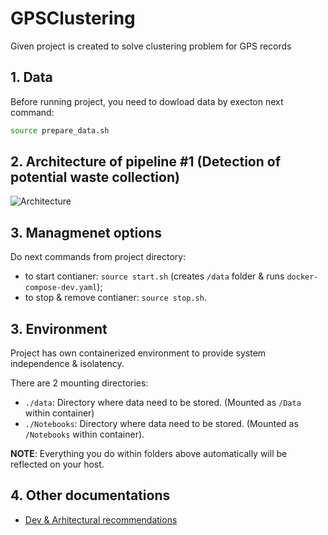 # GPSClustering

Given project is created to solve clustering problem for GPS records

## 1. **Data**

Before running project, you need to dowload data by execton next command:

```bash
source prepare_data.sh
```

## 2. **Architecture** of pipeline #1 (Detection of potential waste collection)

![Architecture](docs/Diagrams/Pipeline_1_filtering_problem.png)

## 3. **Managmenet options**

Do next commands from project directory:

* to start contianer: `source start.sh` (creates `/data` folder & runs `docker-compose-dev.yaml`);
* to stop & remove contianer: `source stop.sh`.

## 3. **Environment**

Project has own containerized environment to provide system independence & isolatency.

There are 2 mounting directories:

* `./data`: Directory where data need to be stored. (Mounted as `/Data` within container)
* `./Notebooks`: Directory where data need to be stored. (Mounted as `/Notebooks` within container).

**NOTE**: Everything you do within folders above automatically will be reflected on your host.

## 4. **Other documentations**

* [Dev & Arhitectural recommendations](https://github.com/WasteLabs/GPSClustering/tree/main/docs/Architecture.md)